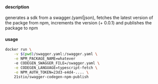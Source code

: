 #### description

generates a sdk from a swagger.(yaml|json), fetches the latest version of the packge from npm, increments the version (+ 0.0.1) and publishes the package to npm

#### usage

```bash
docker run \
	-v $(pwd)/swagger.yaml:/swagger.yaml \
	-e NPM_PACKAGE_NAME=whatever
	-e CODEGEN_SWAGGER_FILE=/swagger.yaml \
	-e CODEGEN_LANGUAGE=typescript-fetch \
	-e NPM_AUTH_TOKEN=23d3-e4d4-.... \
	21stio/swagger-codegen-npm-publish
```
